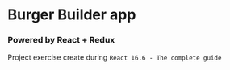 # Burger Builder app 
### Powered by React + Redux

Project exercise create during `React 16.6 - The complete guide`
